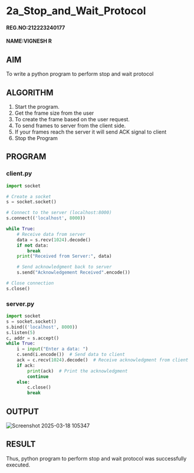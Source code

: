 # 2a_Stop_and_Wait_Protocol

#### REG.NO:212223240177
#### NAME:VIGNESH R
## AIM 
To write a python program to perform stop and wait protocol
## ALGORITHM
1. Start the program.
2. Get the frame size from the user
3. To create the frame based on the user request.
4. To send frames to server from the client side.
5. If your frames reach the server it will send ACK signal to client
6. Stop the Program
## PROGRAM

### client.py
```py
import socket

# Create a socket
s = socket.socket()

# Connect to the server (localhost:8000)
s.connect(('localhost', 8000))

while True:
    # Receive data from server
    data = s.recv(1024).decode()
    if not data:
        break
    print("Received from Server:", data)

    # Send acknowledgment back to server
    s.send("Acknowledgement Received".encode())

# Close connection
s.close()

```

### server.py
```py
import socket
s = socket.socket()
s.bind(('localhost', 8000))
s.listen(5)
c, addr = s.accept()
while True:
    i = input("Enter a data: ")
    c.send(i.encode())  # Send data to client
    ack = c.recv(1024).decode()  # Receive acknowledgment from client
    if ack:
        print(ack)  # Print the acknowledgment
        continue
    else:
        c.close()   
        break

```
## OUTPUT
![Screenshot 2025-03-18 105347](https://github.com/user-attachments/assets/83bf783b-0935-4b9b-8875-d616745c83f2)


## RESULT
Thus, python program to perform stop and wait protocol was successfully executed.
